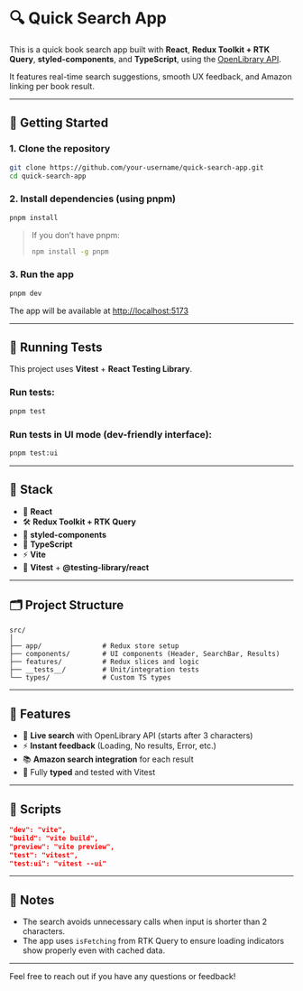 # 🔍 Quick Search App

This is a quick book search app built with **React**, **Redux Toolkit + RTK Query**, **styled-components**, and **TypeScript**, using the [OpenLibrary API](https://openlibrary.org/dev/docs/api/).

It features real-time search suggestions, smooth UX feedback, and Amazon linking per book result.

---

## 🚀 Getting Started

### 1. Clone the repository

```bash
git clone https://github.com/your-username/quick-search-app.git
cd quick-search-app
```

### 2. Install dependencies (using pnpm)

```bash
pnpm install
```

> If you don’t have pnpm:
> ```bash
> npm install -g pnpm
> ```

### 3. Run the app

```bash
pnpm dev
```

The app will be available at [http://localhost:5173](http://localhost:5173)

---

## 🧲 Running Tests

This project uses **Vitest** + **React Testing Library**.

### Run tests:

```bash
pnpm test
```

### Run tests in UI mode (dev-friendly interface):

```bash
pnpm test:ui
```

---

## 🧰 Stack

- 🧩 **React**
- 🛠️ **Redux Toolkit + RTK Query**
- 💅 **styled-components**
- 🧠 **TypeScript**
- ⚡ **Vite**
- 🧲 **Vitest** + **@testing-library/react**

---

## 🗂️ Project Structure

```
src/
│
├── app/               # Redux store setup
├── components/        # UI components (Header, SearchBar, Results)
├── features/          # Redux slices and logic
├── __tests__/         # Unit/integration tests
└── types/             # Custom TS types
```

---

## 📖 Features

- 🔎 **Live search** with OpenLibrary API (starts after 3 characters)
- ⚡ **Instant feedback** (Loading, No results, Error, etc.)
- 📚 **Amazon search integration** for each result
- 🧲 Fully **typed** and tested with Vitest

---

## 🧼 Scripts

```json
"dev": "vite",
"build": "vite build",
"preview": "vite preview",
"test": "vitest",
"test:ui": "vitest --ui"
```

---

## 📌 Notes

- The search avoids unnecessary calls when input is shorter than 2 characters.
- The app uses `isFetching` from RTK Query to ensure loading indicators show properly even with cached data.

---

Feel free to reach out if you have any questions or feedback!